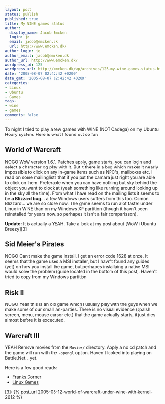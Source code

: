 ```yaml
---
layout: post
status: publish
published: true
title: My WINE games status
author:
  display_name: Jacob Emcken
  login: je
  email: jacob@emcken.dk
  url: http://www.emcken.dk/
author_login: je
author_email: jacob@emcken.dk
author_url: http://www.emcken.dk/
wordpress_id: 125
wordpress_url: http://emcken.dk/wp/archives/125-my-wine-games-status.html
date: '2005-08-07 02:42:42 +0200'
date_gmt: '2005-08-07 02:42:42 +0200'
categories:
- Linux
- Ubuntu
- Games
tags:
- wine
- games
comments: false
---
```

To night I tried to play a few games with WINE (NOT Cadega) on my Ubuntu Hoary system.
Here is what I found out so far:

## World of Warcraft
NOGO
WoW version 1.6.1. Patches apply, game starts, you can login and select a character og play with it. But it there is a bug which makes it nearly impossible to click on any in-game items such as NPC's, mailboxes etc. I read on some mailinglists that if you put the camara just right you are able to click on them. Preferable when you can have nothing but sky behind the object you want to clock at (yeah something like running around looking up in the sky all the time). From what I have read on the mailing lists it seems to be **a Blizzard bug**... a few Windows users suffers from this too.
Comon Blizzard... we are so close now. The game seems to run alot faster under Linux in WINE than on my Windows XP partition (though it havn't been reinstalled for years now, so perhapes it isn't a fair comparisson).

**Update:** It is actually a YEAH. Take a look at my post about [WoW i Ubuntu Breezy][3]

## Sid Meier's Pirates
NOGO
Can't make the game install. I get an error code 1628 at once.
It seems that the game uses a MSI installer, but I havn't found any guides (yet) on how you install the game, but perhapes installaing a native MSI would solve the problem (guide located in the bottom of this post).
Haven't tried to copy from my Windows partition

## Risk II
NOGO
Yeah this is an old game which I usually play with the guys when we make some of our small lan-parties. There is no visual evidence (spalsh screen, menu, mouse cursor etc.) that the game actually starts, it just dies almost before it is excecuted.

## Warcraft III
YEAH
Remove movies from the `Movies/` directory. Apply a no cd patch and the game will run with the `-opengl` option. Haven't looked into playing on Battle.Net... yet.

Here is a few good reads:

*   [Franks Corner][1]
*   [Linux Games][2]

[1]: http://frankscorner.org/
[2]: http://www.linux-gamers.net/modules/wfsection/article.php?articleid=2
[3]: {% post_url 2005-08-12-world-of-warcraft-under-wine-with-kernel-2612 %}
